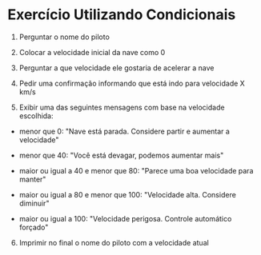 # Exercício Utilizando Condicionais

1. Perguntar o nome do piloto

2. Colocar a velocidade inicial da nave como 0

3. Perguntar a que velocidade ele gostaria de acelerar a nave

4. Pedir uma confirmação informando que está indo para velocidade X km/s

5. Exibir uma das seguintes mensagens com base na velocidade escolhida:

- menor que 0: "Nave está parada. Considere partir e aumentar a velocidade"

- menor que 40: "Você está devagar, podemos aumentar mais"

- maior ou igual a 40 e menor que 80: "Parece uma boa velocidade para manter"

- maior ou igual a 80 e menor que 100: "Velocidade alta. Considere diminuir"

- maior ou igual a 100: "Velocidade perigosa. Controle automático forçado"

6. Imprimir no final o nome do piloto com a velocidade atual
